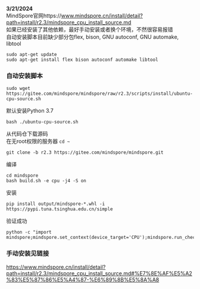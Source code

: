 **3/21/2024**  
MindSpore官网https://www.mindspore.cn/install/detail?path=install/r2.3/mindspore_cpu_install_source.md  
如果已经安装了其他依赖，最好手动安装或者换个环境，不然很容易报错    
自动安装脚本目前缺少部分包flex, bison, GNU autoconf, GNU automake, libtool   
```
sudo apt-get update
sudo apt-get install flex bison autoconf automake libtool
```
### 自动安装脚本
```
sudo wget https://gitee.com/mindspore/mindspore/raw/r2.3/scripts/install/ubuntu-cpu-source.sh
```
默认安装Python 3.7   
```
bash ./ubuntu-cpu-source.sh
```
从代码仓下载源码  
在无root权限的服务器 ```cd ~ ```
```
git clone -b r2.3 https://gitee.com/mindspore/mindspore.git
```
编译  
```
cd mindspore  
bash build.sh -e cpu -j4 -S on
```
安装  
```
pip install output/mindspore-*.whl -i https://pypi.tuna.tsinghua.edu.cn/simple
```
验证成功  
```
python -c "import mindspore;mindspore.set_context(device_target='CPU');mindspore.run_check()"
```


### 手动安装见链接
https://www.mindspore.cn/install/detail?path=install/r2.3/mindspore_cpu_install_source.md#%E7%8E%AF%E5%A2%83%E5%87%86%E5%A4%87-%E6%89%8B%E5%8A%A8

